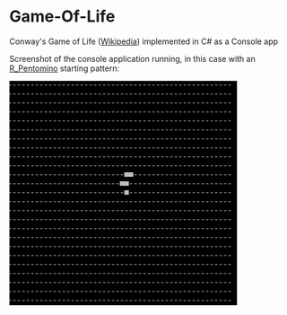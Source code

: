 # Game-Of-Life

Conway's Game of Life ([Wikipedia](https://en.wikipedia.org/wiki/Conway%27s_Game_of_Life)) implemented in C# as a Console app

Screenshot of the console application running, in this case with an [R_Pentomino](https://www.conwaylife.com/wiki/R-pentomino) starting pattern:

![](Game-Of-Life_recording.gif)
